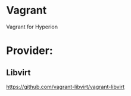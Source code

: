 # Vagrant
Vagrant for Hyperion

# Provider:
## Libvirt
https://github.com/vagrant-libvirt/vagrant-libvirt
